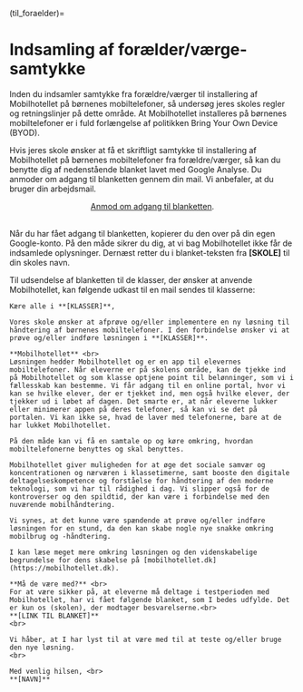 (til_foraelder)=
# Indsamling af forælder/værge-samtykke

Inden du indsamler samtykke fra forældre/værger til installering af Mobilhotellet på børnenes mobiltelefoner, så undersøg jeres skoles regler og retningslinjer på dette område. At Mobilhotellet installeres på børnenes mobiltelefoner er i fuld forlængelse af politikken Bring Your Own Device (BYOD).

Hvis jeres skole ønsker at få et skriftligt samtykke til installering af Mobilhotellet på børnenes mobiltelefoner fra forældre/værger, så kan du benytte dig af nedenstående blanket lavet med Google Analyse. Du anmoder om adgang til blanketten gennem din mail. Vi anbefaler, at du bruger din arbejdsmail. 

<center> <a href="https://docs.google.com/forms/d/1kIC_NKol-xHzi9wmcKmTjdfBuJJMbqLXEx5klpkcFxQ">Anmod om adgang til blanketten</a>.</center><br>

Når du har fået adgang til blanketten, kopierer du den over på din egen Google-konto. På den måde sikrer du dig, at vi bag Mobilhotellet ikke får de indsamlede oplysninger. Dernæst retter du i blanket-teksten fra **[SKOLE]** til din skoles navn. 

Til udsendelse af blanketten til de klasser, der ønsker at anvende Mobilhotellet, kan følgende udkast til en mail sendes til klasserne:

````{card} Ny mobilhåndteringsløsning med Mobilhotellet
Kære alle i **[KLASSER]**,

Vores skole ønsker at afprøve og/eller implementere en ny løsning til håndtering af børnenes mobiltelefoner. I den forbindelse ønsker vi at prøve og/eller indføre løsningen i **[KLASSER]**.

**Mobilhotellet** <br>
Løsningen hedder Mobilhotellet og er en app til elevernes mobiltelefoner. Når eleverne er på skolens område, kan de tjekke ind på Mobilhotellet og som klasse optjene point til belønninger, som vi i fællesskab kan bestemme. Vi får adgang til en online portal, hvor vi kan se hvilke elever, der er tjekket ind, men også hvilke elever, der tjekker ud i løbet af dagen. Det smarte er, at når eleverne lukker eller minimerer appen på deres telefoner, så kan vi se det på portalen. Vi kan ikke se, hvad de laver med telefonerne, bare at de har lukket Mobilhotellet.

På den måde kan vi få en samtale op og køre omkring, hvordan mobiltelefonerne benyttes og skal benyttes.

Mobilhotellet giver muligheden for at øge det sociale samvær og koncentrationen og nærværen i klassetimerne, samt booste den digitale deltagelseskompetence og forståelse for håndtering af den moderne teknologi, som vi har til rådighed i dag. Vi slipper også for de kontroverser og den spildtid, der kan være i forbindelse med den nuværende mobilhåndtering.

Vi synes, at det kunne være spændende at prøve og/eller indføre løsningen for en stund, da den kan skabe nogle nye snakke omkring mobilbrug og -håndtering.

I kan læse meget mere omkring løsningen og den videnskabelige begrundelse for dens skabelse på [mobilhotellet.dk](https://mobilhotellet.dk).

**Må de være med?** <br>
For at være sikker på, at eleverne må deltage i testperioden med Mobilhotellet, har vi fået følgende blanket, som I bedes udfylde. Det er kun os (skolen), der modtager besvarelserne.<br>
**[LINK TIL BLANKET]**
<br>

Vi håber, at I har lyst til at være med til at teste og/eller bruge den nye løsning.
<br>

Med venlig hilsen, <br>
**[NAVN]**

````



